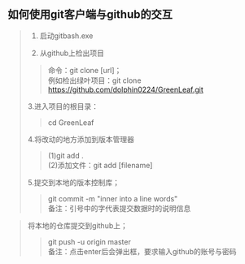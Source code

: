 ## 如何使用git客户端与github的交互 ##
>1. 启动gitbash.exe  
>
> 2. 从github上检出项目  
>> 命令：git clone [url]；  
>> 例如检出绿叶项目：git clone https://github.com/dolphin0224/GreenLeaf.git    
> 
>3.进入项目的根目录：  
>> cd GreenLeaf
>   
>4.将改动的地方添加到版本管理器  
>>(1)git add .    
>>(2)添加文件：git add [filename]
>
>5.提交到本地的版本控制库；  
>>git  commit -m "inner into a line words"  
>>备注：引号中的字代表提交数据时的说明信息  

>将本地的仓库提交到github上；  
>>git push -u origin master  
>>备注：点击enter后会弹出框，要求输入github的账号与密码